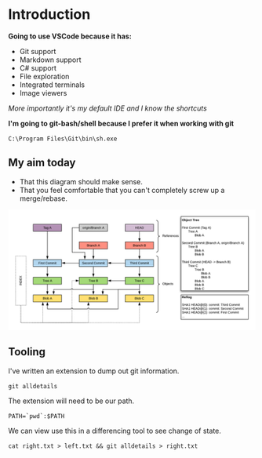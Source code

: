 # Introduction

**Going to use VSCode because it has:**

- Git support
- Markdown support
- C# support
- File exploration
- Integrated terminals
- Image viewers

_More importantly it's my default IDE and I know the shortcuts_

**I'm going to git-bash/shell because I prefer it when working with git**

```
C:\Program Files\Git\bin\sh.exe
```

## My aim today

- That this diagram should make sense.
- That you feel comfortable that you can't completely screw up a merge/rebase.

![](EndGame.png)

## Tooling

I've written an extension to dump out git information.

```
git alldetails
```

The extension will need to be our path.

```
PATH=`pwd`:$PATH
```

We can view use this in a differencing tool to see change of state.

```
cat right.txt > left.txt && git alldetails > right.txt
```
